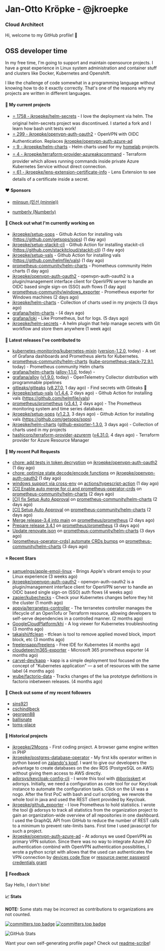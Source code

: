 # Jan-Otto Kröpke - @jkroepke
### Cloud Architect 

Hi, welcome to my GitHub profile! 👋

## OSS developer time
In my free time, I'm going to support and maintain opensource projects. I have a great experience in Linux system administration and container stuff and clusters like Docker, Kubernetes and Openshift.

I like the challenge of code somewhat in a programming language without knowing how to do it exactly correctly. That's one of the reasons why my projects are written in different languages.

#### 🌱 My current projects
- [⭐️ 1758 - jkroepke/helm-secrets](https://github.com/jkroepke/helm-secrets) - I love the deployment via helm. The original helm-secrets project was discontinued. I started a fork and I learn how bash unit tests work!
- [⭐️ 299 - jkroepke/openvpn-auth-oauth2](https://github.com/jkroepke/openvpn-auth-oauth2) - OpenVPN with OIDC Authentication. Replaces  [jkroepke/openvpn-auth-azure-ad](https://github.com/jkroepke/openvpn-auth-azure-ad) 
- [⭐️ 9 - jkroepke/helm-charts](https://github.com/jkroepke/helm-charts) - Helm charts used for my [homelab](https://github.com/jkroepke/homelab) projects.
- [⭐️ 4 - jkroepke/terraform-provider-azureakscommand](https://github.com/jkroepke/terraform-provider-azureakscommand) - Terraform provider which allows running commands inside private Azure Kubernetes Service without direct connection.
- [⭐️ 61 - jkroepke/lens-extension-certificate-info](https://github.com/jkroepke/lens-extension-certificate-info) - Lens Extension to see details of a certificate inside a secret.

#### ❤️ Sponsors

- [miinsun (민선 (minnie))](https://github.com/miinsun)

- [numberly (Numberly)](https://github.com/numberly)


#### 👷 Check out what I'm currently working on

- [jkroepke/setup-sops](https://github.com/jkroepke/setup-sops) - Github Action for installing vals (https://github.com/getsops/sops) (1 day ago)
- [jkroepke/setup-stackit-cli](https://github.com/jkroepke/setup-stackit-cli) - Github Action for installing stackit-cli (https://github.com/stackitcloud/stackit-cli) (1 day ago)
- [jkroepke/setup-vals](https://github.com/jkroepke/setup-vals) - Github Action for installing vals (https://github.com/helmfile/vals) (1 day ago)
- [prometheus-community/helm-charts](https://github.com/prometheus-community/helm-charts) - Prometheus community Helm charts (1 day ago)
- [jkroepke/openvpn-auth-oauth2](https://github.com/jkroepke/openvpn-auth-oauth2) - openvpn-auth-oauth2 is a plugin/management interface client for OpenVPN server to handle an OIDC based single sign-on (SSO) auth flows (1 day ago)
- [prometheus-community/windows_exporter](https://github.com/prometheus-community/windows_exporter) - Prometheus exporter for Windows machines (2 days ago)
- [jkroepke/helm-charts](https://github.com/jkroepke/helm-charts) - Collection of charts used in my projects (3 days ago)
- [grafana/helm-charts](https://github.com/grafana/helm-charts) -  (4 days ago)
- [grafana/loki](https://github.com/grafana/loki) - Like Prometheus, but for logs. (5 days ago)
- [jkroepke/helm-secrets](https://github.com/jkroepke/helm-secrets) - A helm plugin that help manage secrets with Git workflow and store them anywhere (1 week ago)

#### 🔭 Latest releases I've contributed to

- [kubernetes-monitoring/kubernetes-mixin](https://github.com/kubernetes-monitoring/kubernetes-mixin) ([version-1.2.0](https://github.com/kubernetes-monitoring/kubernetes-mixin/releases/tag/version-1.2.0), today) -  A set of Grafana dashboards and Prometheus alerts for Kubernetes.
- [prometheus-community/helm-charts](https://github.com/prometheus-community/helm-charts) ([kube-prometheus-stack-72.9.1](https://github.com/prometheus-community/helm-charts/releases/tag/kube-prometheus-stack-72.9.1), today) - Prometheus community Helm charts
- [grafana/helm-charts](https://github.com/grafana/helm-charts) ([alloy-1.1.0](https://github.com/grafana/helm-charts/releases/tag/alloy-1.1.0), today) - 
- [grafana/alloy](https://github.com/grafana/alloy) ([v1.9.0](https://github.com/grafana/alloy/releases/tag/v1.9.0), today) - OpenTelemetry Collector distribution with programmable pipelines
- [gitleaks/gitleaks](https://github.com/gitleaks/gitleaks) ([v8.27.0](https://github.com/gitleaks/gitleaks/releases/tag/v8.27.0), 1 day ago) - Find secrets with Gitleaks 🔑
- [jkroepke/setup-vals](https://github.com/jkroepke/setup-vals) ([v1.4.4](https://github.com/jkroepke/setup-vals/releases/tag/v1.4.4), 2 days ago) - Github Action for installing vals (https://github.com/helmfile/vals)
- [prometheus/prometheus](https://github.com/prometheus/prometheus) ([v3.4.1](https://github.com/prometheus/prometheus/releases/tag/v3.4.1), 2 days ago) - The Prometheus monitoring system and time series database.
- [jkroepke/setup-sops](https://github.com/jkroepke/setup-sops) ([v1.2.3](https://github.com/jkroepke/setup-sops/releases/tag/v1.2.3), 3 days ago) - Github Action for installing vals (https://github.com/getsops/sops)
- [jkroepke/helm-charts](https://github.com/jkroepke/helm-charts) ([github-exporter-1.3.0](https://github.com/jkroepke/helm-charts/releases/tag/github-exporter-1.3.0), 3 days ago) - Collection of charts used in my projects
- [hashicorp/terraform-provider-azurerm](https://github.com/hashicorp/terraform-provider-azurerm) ([v4.31.0](https://github.com/hashicorp/terraform-provider-azurerm/releases/tag/v4.31.0), 4 days ago) - Terraform provider for Azure Resource Manager

#### 🔨 My recent Pull Requests

- [chore: add tests in token decryption](https://github.com/jkroepke/openvpn-auth-oauth2/pull/507) on [jkroepke/openvpn-auth-oauth2](https://github.com/jkroepke/openvpn-auth-oauth2) (1 day ago)
- [chore: optimize state decode/encode functions](https://github.com/jkroepke/openvpn-auth-oauth2/pull/506) on [jkroepke/openvpn-auth-oauth2](https://github.com/jkroepke/openvpn-auth-oauth2) (1 day ago)
- [windows support via cross-env](https://github.com/actions/typescript-action/pull/1059) on [actions/typescript-action](https://github.com/actions/typescript-action) (1 day ago)
- [[CI] Enable auto merge for ci and prometheus-operator-crds](https://github.com/prometheus-community/helm-charts/pull/5716) on [prometheus-community/helm-charts](https://github.com/prometheus-community/helm-charts) (2 days ago)
- [[CI] fix Setup Auto Approval](https://github.com/prometheus-community/helm-charts/pull/5715) on [prometheus-community/helm-charts](https://github.com/prometheus-community/helm-charts) (2 days ago)
- [[CI] Setup Auto Approval](https://github.com/prometheus-community/helm-charts/pull/5714) on [prometheus-community/helm-charts](https://github.com/prometheus-community/helm-charts) (2 days ago)
- [Merge release-3.4 into main](https://github.com/prometheus/prometheus/pull/16653) on [prometheus/prometheus](https://github.com/prometheus/prometheus) (2 days ago)
- [Prepare release 3.4.1](https://github.com/prometheus/prometheus/pull/16652) on [prometheus/prometheus](https://github.com/prometheus/prometheus) (3 days ago)
- [Update renovate.json](https://github.com/prometheus-community/helm-charts/pull/5711) on [prometheus-community/helm-charts](https://github.com/prometheus-community/helm-charts) (3 days ago)
- [[prometheus-operator-crds] automate CRDs bumps](https://github.com/prometheus-community/helm-charts/pull/5698) on [prometheus-community/helm-charts](https://github.com/prometheus-community/helm-charts) (3 days ago)

#### ⭐ Recent Stars

- [samuelngs/apple-emoji-linux](https://github.com/samuelngs/apple-emoji-linux) - Brings Apple's vibrant emojis to your Linux experience (3 weeks ago)
- [jkroepke/openvpn-auth-oauth2](https://github.com/jkroepke/openvpn-auth-oauth2) - openvpn-auth-oauth2 is a plugin/management interface client for OpenVPN server to handle an OIDC based single sign-on (SSO) auth flows (4 weeks ago)
- [zapier/kubechecks](https://github.com/zapier/kubechecks) - Check your Kubernetes changes before they hit the cluster (1 month ago)
- [appvia/terranetes-controller](https://github.com/appvia/terranetes-controller) - The terranetes controller manages the lifecycle of an OpenTofu or Terraform resource, allowing developers to self-serve dependencies in a controlled manner. (2 months ago)
- [GoogleCloudPlatform/khi](https://github.com/GoogleCloudPlatform/khi) - A log viewer for Kubernetes troubleshooting (3 months ago)
- [takaishi/tfclean](https://github.com/takaishi/tfclean) - tfclean is tool to remove applied moved block, import block, etc (3 months ago)
- [freelensapp/freelens](https://github.com/freelensapp/freelens) - Free IDE for Kubernetes (4 months ago)
- [cloudeteer/m365-exporter](https://github.com/cloudeteer/m365-exporter) - Microsoft 365 prometheus exporter (4 months ago)
- [carvel-dev/kapp](https://github.com/carvel-dev/kapp) - kapp is a simple deployment tool focused on the concept of "Kubernetes application" — a set of resources with the same label (4 months ago)
- [wube/factorio-data](https://github.com/wube/factorio-data) - Tracks changes of the lua prototype definitions in factorio inbetween releases. (4 months ago)

#### 👯 Check out some of my recent followers

- [sins921](https://github.com/sins921)
- [cschindlbeck](https://github.com/cschindlbeck)
- [georgen88](https://github.com/georgen88)
- [ballisnate](https://github.com/ballisnate)
- [toms-place](https://github.com/toms-place)

#### 📜 Historical projects
- [jkroepke/2Moons](https://github.com/jkroepke/2Moons) - First coding project. A browser game engine written in PHP
- [jkroepke/postgres-database-operator](https://github.com/jkroepke/postgres-database-operator) - My first k8s operator written in python based on [zalando's kopf](https://github.com/zalando-incubator/kopf). I want to give our developers the advantage to create databases on the dev RDS (PostgreSQL on AWS) without giving them access to AWS directly.
- [adorsys/keycloak-config-cli](https://github.com/adorsys/keycloak-config-cli) - I wrote this tool with [@borisskert](https://github.com/borisskert) at adorsys. Initially, we need a configuration as code tool for our Keycloak instance to automate the configuration tasks. Click on the UI was a nogo. After the first PoC with bash and curl scripting, we rewrote the whole tool in java and used the REST client provided by Keycloak.
- [jkroepke/github_exporter](https://github.com/jkroepke/github_exporter) - I love Prometheus to hold statistics. I wrote the tool @ adorsys to track all statistics from the organization project to gain an organization-wide overview of all repositories in one dashboard. I used the GraphQL API from GitHub to reduce the number of REST calls to a minimum to prevent rate-limits bans. First time I used javascript for such a project.
- [jkroepke/openvpn-auth-azure-ad](https://github.com/jkroepke/openvpn-auth-azure-ad) - At adorsys we used OpenVPN as primary VPN solution. Since there was no way to integrate Azure AD authentication combind with OpenVPN authentication possiblities, I wrote a python script with allows that the used can authenticates the VPN connection by [devices code flow](https://docs.microsoft.com/en-us/azure/active-directory/develop/v2-oauth2-device-code) or [resource owner password credentials grant](https://docs.microsoft.com/en-us/azure/active-directory/develop/v2-oauth-ropc)

#### 💬 Feedback

Say Hello, I don't bite!

#### 📈 Stats

**NOTE:** Some stats may be incorrect as contributions to organizations
are not counted.

[![committers.top badge](https://user-badge.committers.top/germany/jkroepke.svg)](https://user-badge.committers.top/germany/jkroepke)
[![committers.top badge](https://user-badge.committers.top/germany_public/jkroepke.svg)](https://user-badge.committers.top/germany_public/jkroepke)

![GitHub Stats](https://github-readme-stats.vercel.app/api?username=jkroepke&count_private=false&theme=tokyonight&show_icons=true)

Want your own self-generating profile page? Check out [readme-scribe](https://github.com/muesli/readme-scribe)!
